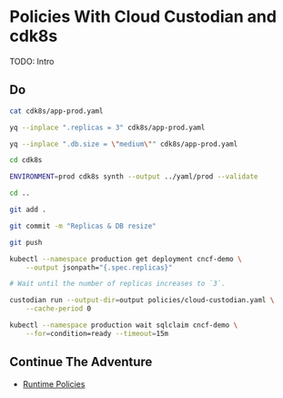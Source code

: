 # Policies With Cloud Custodian and cdk8s

TODO: Intro

## Do

```bash
cat cdk8s/app-prod.yaml

yq --inplace ".replicas = 3" cdk8s/app-prod.yaml

yq --inplace ".db.size = \"medium\"" cdk8s/app-prod.yaml

cd cdk8s

ENVIRONMENT=prod cdk8s synth --output ../yaml/prod --validate

cd ..

git add .

git commit -m "Replicas & DB resize"

git push

kubectl --namespace production get deployment cncf-demo \
    --output jsonpath="{.spec.replicas}"

# Wait until the number of replicas increases to `3`.

custodian run --output-dir=output policies/cloud-custodian.yaml \
    --cache-period 0

kubectl --namespace production wait sqlclaim cncf-demo \
    --for=condition=ready --timeout=15m
```

## Continue The Adventure

* [Runtime Policies](../runtime-policies/README.md)
